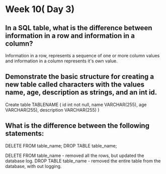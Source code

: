 # Week 10( Day 3)

## In a SQL table, what is the difference between information in a row and information in a column?

Information in a row, represents a sequence of one or more column values and information in a column represents it's own value.

## Demonstrate the basic structure for creating a new table called characters with the values name, age, description as strings, and an int id.

Create table TABLENAME (
  id int not null,
  name VARCHAR(255),
  age VARCHAR(255),
  description VARCHAR(255)
)

## What is the difference between the following statements:

DELETE FROM table_name;
DROP TABLE table_name;

DELETE FROM table_name - removed all the rows, but updated the database log.
DROP TABLE table_name - removed the entire table from the database, with out logging.

